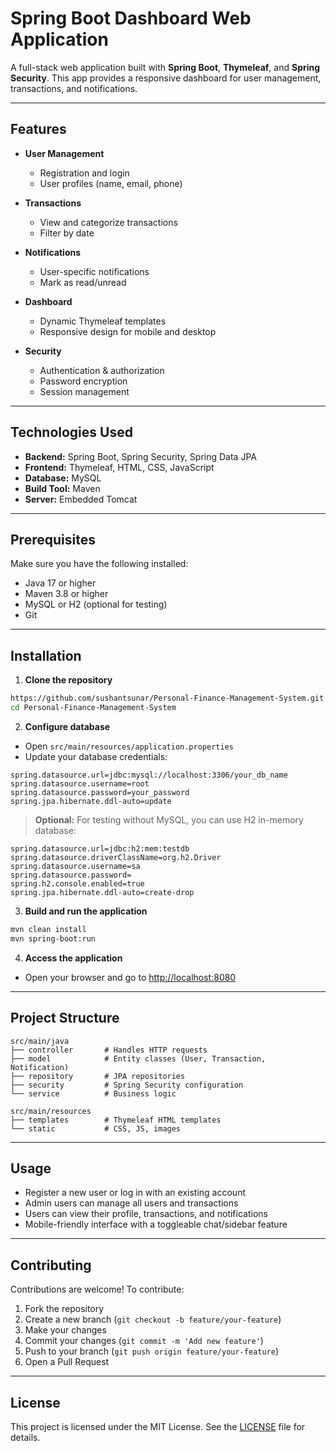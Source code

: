 # Spring Boot Dashboard Web Application

A full-stack web application built with **Spring Boot**, **Thymeleaf**, and **Spring Security**. This app provides a responsive dashboard for user management, transactions, and notifications.

---

## Features
- **User Management**
  - Registration and login
  - User profiles (name, email, phone)

- **Transactions**
  - View and categorize transactions
  - Filter by date

- **Notifications**
  - User-specific notifications
  - Mark as read/unread

- **Dashboard**
  - Dynamic Thymeleaf templates
  - Responsive design for mobile and desktop

- **Security**
  - Authentication & authorization
  - Password encryption
  - Session management
---

## Technologies Used

* **Backend:** Spring Boot, Spring Security, Spring Data JPA
* **Frontend:** Thymeleaf, HTML, CSS, JavaScript
* **Database:** MySQL
* **Build Tool:** Maven
* **Server:** Embedded Tomcat

---

## Prerequisites

Make sure you have the following installed:

* Java 17 or higher
* Maven 3.8 or higher
* MySQL or H2 (optional for testing)
* Git

---

## Installation

1. **Clone the repository**

```bash
https://github.com/sushantsunar/Personal-Finance-Management-System.git
cd Personal-Finance-Management-System
```

2. **Configure database**

* Open `src/main/resources/application.properties`
* Update your database credentials:

```properties
spring.datasource.url=jdbc:mysql://localhost:3306/your_db_name
spring.datasource.username=root
spring.datasource.password=your_password
spring.jpa.hibernate.ddl-auto=update
```

> **Optional:** For testing without MySQL, you can use H2 in-memory database:

```properties
spring.datasource.url=jdbc:h2:mem:testdb
spring.datasource.driverClassName=org.h2.Driver
spring.datasource.username=sa
spring.datasource.password=
spring.h2.console.enabled=true
spring.jpa.hibernate.ddl-auto=create-drop
```

3. **Build and run the application**

```bash
mvn clean install
mvn spring-boot:run
```

4. **Access the application**

* Open your browser and go to [http://localhost:8080](http://localhost:8080)

---

## Project Structure

```
src/main/java
├── controller       # Handles HTTP requests
├── model            # Entity classes (User, Transaction, Notification)
├── repository       # JPA repositories
├── security         # Spring Security configuration
└── service          # Business logic

src/main/resources
├── templates        # Thymeleaf HTML templates
└── static           # CSS, JS, images
```

---

## Usage

* Register a new user or log in with an existing account
* Admin users can manage all users and transactions
* Users can view their profile, transactions, and notifications
* Mobile-friendly interface with a toggleable chat/sidebar feature

---

## Contributing

Contributions are welcome! To contribute:

1. Fork the repository
2. Create a new branch (`git checkout -b feature/your-feature`)
3. Make your changes
4. Commit your changes (`git commit -m 'Add new feature'`)
5. Push to your branch (`git push origin feature/your-feature`)
6. Open a Pull Request

---

## License

This project is licensed under the MIT License. See the [LICENSE](LICENSE) file for details.
